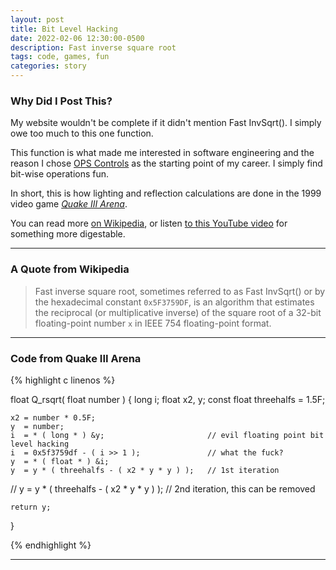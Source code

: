 ```yaml
---
layout: post
title: Bit Level Hacking
date: 2022-02-06 12:30:00-0500
description: Fast inverse square root
tags: code, games, fun
categories: story
---
```


### Why Did I Post This?

My website wouldn't be complete if it didn't mention Fast InvSqrt(). I simply owe too much to this one function.

This function is what made me interested in software engineering and the reason I chose [OPS Controls](https://www.opscontrols.com/) as the starting point of my career. I simply find bit-wise operations fun.

In short, this is how lighting and reflection calculations are done in the 1999 video game *[Quake III Arena](https://youtu.be/cyCgMQvG_rc?t=217)*.

You can read more [on Wikipedia](https://en.wikipedia.org/wiki/Fast_inverse_square_root), or listen [to this YouTube video](https://www.youtube.com/watch?v=p8u_k2LIZyo) for something more digestable.

***

### A Quote from Wikipedia

> Fast inverse square root, sometimes referred to as Fast InvSqrt() or by the hexadecimal constant <code>0x5F3759DF</code>, is an algorithm that estimates the reciprocal (or multiplicative inverse) of the square root of a 32-bit floating-point number <code>x</code> in IEEE 754 floating-point format.

***

### Code from Quake III Arena

{% highlight c linenos %}

float Q_rsqrt( float number )
{
	long i;
	float x2, y;
	const float threehalfs = 1.5F;

	x2 = number * 0.5F;
	y  = number;
	i  = * ( long * ) &y;                       // evil floating point bit level hacking
	i  = 0x5f3759df - ( i >> 1 );               // what the fuck? 
	y  = * ( float * ) &i;
	y  = y * ( threehalfs - ( x2 * y * y ) );   // 1st iteration
//	y  = y * ( threehalfs - ( x2 * y * y ) );   // 2nd iteration, this can be removed

	return y;
}

{% endhighlight %}

***